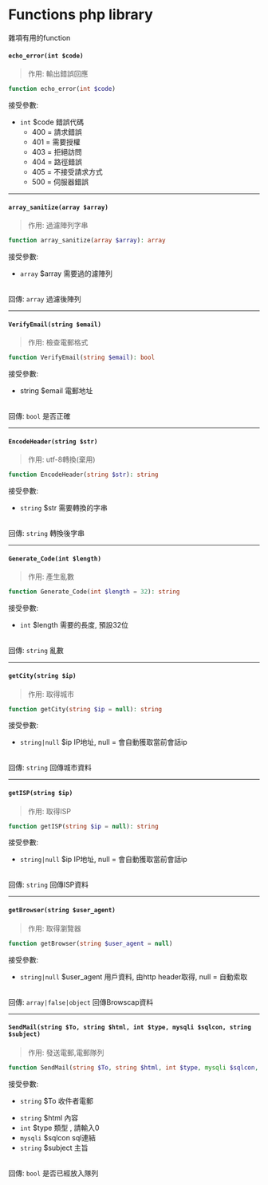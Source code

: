 Functions php library
===
雜項有用的function

#### `echo_error(int $code)`
> 作用: 輸出錯誤回應
```php
function echo_error(int $code)
```
  接受參數:
  + `int` $code 錯誤代碼<br>
    *  400 = 請求錯誤<br>
    *  401 = 需要授權<br>
    *  403 = 拒絕訪問<br>
    *  404 = 路徑錯誤<br>
    *  405 = 不接受請求方式<br>
    *  500 = 伺服器錯誤
    
---
#### `array_sanitize(array $array)`
> 作用: 過濾陣列字串
```php
function array_sanitize(array $array): array
```
接受參數:
+ `array` $array 需要過的濾陣列
  <br><br>

回傳: `array` 過濾後陣列

---
#### `VerifyEmail(string $email)`
> 作用: 檢查電郵格式
```php
function VerifyEmail(string $email): bool
```
接受參數:
+ string $email 電郵地址
  <br><br>

回傳: `bool` 是否正確

---
#### `EncodeHeader(string $str)`
> 作用: utf-8轉換(棄用)
```php
function EncodeHeader(string $str): string
```
接受參數:
+ `string` $str 需要轉換的字串
  <br><br>

回傳: `string` 轉換後字串

---
#### `Generate_Code(int $length)`
> 作用: 產生亂數
```php
function Generate_Code(int $length = 32): string
```
接受參數:
+ `int` $length 需要的長度, 預設32位
  <br><br>

回傳: `string` 亂數

---
#### `getCity(string $ip)`
> 作用: 取得城市
```php
function getCity(string $ip = null): string
```
接受參數:
+ `string|null` $ip IP地址, null = 會自動獲取當前會話ip
<br><br>

回傳: `string` 回傳城市資料

---
#### `getISP(string $ip)`
> 作用: 取得ISP
```php
function getISP(string $ip = null): string
```
接受參數:
+ `string|null` $ip IP地址, null = 會自動獲取當前會話ip
  <br><br>

回傳: `string` 回傳ISP資料

---
#### `getBrowser(string $user_agent)`
> 作用: 取得瀏覽器
```php
function getBrowser(string $user_agent = null)
```
  接受參數:
  + `string|null` $user_agent 用戶資料, 由http header取得, null = 自動索取
    <br><br>
  
  回傳: `array|false|object` 回傳Browscap資料

---
#### `SendMail(string $To, string $html, int $type, mysqli $sqlcon, string $subject)`
> 作用: 發送電郵,電郵隊列
```php
function SendMail(string $To, string $html, int $type, mysqli $sqlcon, string $subject = null): bool
```
接受參數:
+  `string` $To 收件者電郵
*  `string` $html 內容
*  `int` $type 類型 , 請輸入0
*  `mysqli` $sqlcon sql連結
*  `string` $subject 主旨
   <br><br>

回傳: `bool` 是否已經放入隊列
